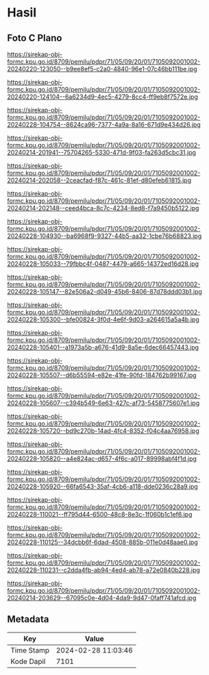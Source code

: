 # Hasil

## Foto C Plano

https://sirekap-obj-formc.kpu.go.id/8709/pemilu/pdpr/71/05/09/20/01/7105092001002-20240220-123050--b9ee8ef5-c2a0-4840-96e1-07c46bb111be.jpg

https://sirekap-obj-formc.kpu.go.id/8709/pemilu/pdpr/71/05/09/20/01/7105092001002-20240220-124104--6a6234d9-4ec5-4279-8cc4-ff9eb8f7572e.jpg

https://sirekap-obj-formc.kpu.go.id/8709/pemilu/pdpr/71/05/09/20/01/7105092001002-20240228-104754--8624ca96-7377-4a9a-8a16-671d9e434d26.jpg

https://sirekap-obj-formc.kpu.go.id/8709/pemilu/pdpr/71/05/09/20/01/7105092001002-20240214-201941--75704265-5330-471d-9f03-fa263d5cbc31.jpg

https://sirekap-obj-formc.kpu.go.id/8709/pemilu/pdpr/71/05/09/20/01/7105092001002-20240214-202058--2ceacfad-f87c-461c-81ef-d80efeb61815.jpg

https://sirekap-obj-formc.kpu.go.id/8709/pemilu/pdpr/71/05/09/20/01/7105092001002-20240214-202148--ceed4bca-8c7c-4234-8ed8-f7a9450b5122.jpg

https://sirekap-obj-formc.kpu.go.id/8709/pemilu/pdpr/71/05/09/20/01/7105092001002-20240228-104930--ba6968f9-9327-44b5-aa32-1cbe76b68823.jpg

https://sirekap-obj-formc.kpu.go.id/8709/pemilu/pdpr/71/05/09/20/01/7105092001002-20240228-105033--79fbbc4f-0487-4479-a665-14372ed16d28.jpg

https://sirekap-obj-formc.kpu.go.id/8709/pemilu/pdpr/71/05/09/20/01/7105092001002-20240228-105147--82e506a2-d049-45b6-8406-87d78ddd03b1.jpg

https://sirekap-obj-formc.kpu.go.id/8709/pemilu/pdpr/71/05/09/20/01/7105092001002-20240228-105300--bfe00824-3f0d-4e6f-9d03-a264615a5a4b.jpg

https://sirekap-obj-formc.kpu.go.id/8709/pemilu/pdpr/71/05/09/20/01/7105092001002-20240228-105401--a1973a5b-a676-41d9-8a5e-6dec66457443.jpg

https://sirekap-obj-formc.kpu.go.id/8709/pemilu/pdpr/71/05/09/20/01/7105092001002-20240228-105507--d6b55594-e82e-41fe-90fd-184762b99167.jpg

https://sirekap-obj-formc.kpu.go.id/8709/pemilu/pdpr/71/05/09/20/01/7105092001002-20240228-105607--c394b549-6e63-427c-af73-5458775607e1.jpg

https://sirekap-obj-formc.kpu.go.id/8709/pemilu/pdpr/71/05/09/20/01/7105092001002-20240228-105720--bd9c270b-14ad-4fc4-8352-f04c4aa76958.jpg

https://sirekap-obj-formc.kpu.go.id/8709/pemilu/pdpr/71/05/09/20/01/7105092001002-20240228-105820--a4e824ac-d657-4f6c-a017-89998abf4f1d.jpg

https://sirekap-obj-formc.kpu.go.id/8709/pemilu/pdpr/71/05/09/20/01/7105092001002-20240228-105920--66fa6543-35af-4cb6-a118-dde0236c28a9.jpg

https://sirekap-obj-formc.kpu.go.id/8709/pemilu/pdpr/71/05/09/20/01/7105092001002-20240228-110021--ff795d44-6500-48c8-8e3c-1f060b1c1ef6.jpg

https://sirekap-obj-formc.kpu.go.id/8709/pemilu/pdpr/71/05/09/20/01/7105092001002-20240228-110125--34dcbb6f-6dad-4508-885b-011e0d48aae0.jpg

https://sirekap-obj-formc.kpu.go.id/8709/pemilu/pdpr/71/05/09/20/01/7105092001002-20240228-110231--c2dda4fb-ab94-4ed4-ab78-a72e0840b228.jpg

https://sirekap-obj-formc.kpu.go.id/8709/pemilu/pdpr/71/05/09/20/01/7105092001002-20240214-203629--67095c0e-4d04-4da9-9d47-0faff741afcd.jpg


## Metadata

| Key        | Value               |
| ---------- | ------------------- |
| Time Stamp | 2024-02-28 11:03:46 |
| Kode Dapil | 7101                |



